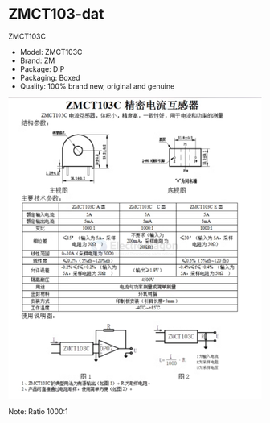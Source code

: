 
# ZMCT103-dat

ZMCT103C

- Model: ZMCT103C
- Brand: ZM
- Package: DIP
- Packaging: Boxed
- Quality: 100% brand new, original and genuine

![](2024-12-04-18-44-22.png)

Note: Ratio 1000:1 